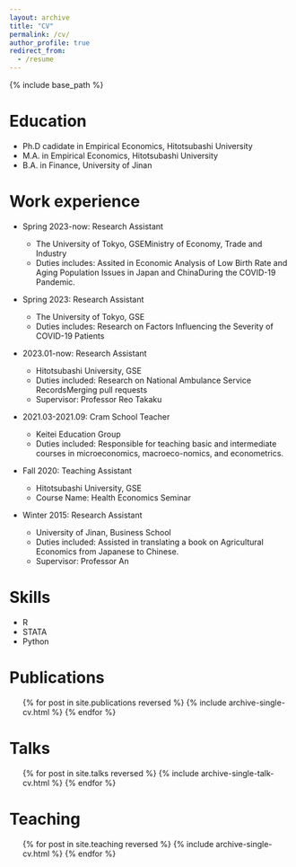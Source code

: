 ```yaml
---
layout: archive
title: "CV"
permalink: /cv/
author_profile: true
redirect_from:
  - /resume
---
```


{% include base_path %}

Education
======
* Ph.D cadidate in Empirical Economics, Hitotsubashi University
* M.A. in Empirical Economics, Hitotsubashi University
* B.A. in Finance, University of Jinan

Work experience
======
* Spring 2023-now: Research Assistant
  * The University of Tokyo, GSEMinistry of Economy, Trade and Industry
  * Duties includes: Assited in Economic Analysis of Low Birth Rate and Aging Population Issues in Japan and ChinaDuring the COVID-19 Pandemic.

* Spring 2023: Research Assistant
  * The University of Tokyo, GSE
  * Duties includes: Research on Factors Influencing the Severity of COVID-19 Patients


* 2023.01-now: Research Assistant
  * Hitotsubashi University, GSE
  * Duties included: Research on National Ambulance Service RecordsMerging pull requests
  * Supervisor: Professor Reo Takaku

* 2021.03-2021.09: Cram School Teacher
  * Keitei Education Group
  * Duties included: Responsible for teaching basic and intermediate courses in microeconomics, macroeco-nomics, and econometrics.
 
* Fall 2020: Teaching Assistant
  * Hitotsubashi University, GSE
  * Course Name: Health Economics Seminar

* Winter 2015: Research Assistant
  * University of Jinan, Business School
  * Duties included: Assisted in translating a book on Agricultural Economics from Japanese to Chinese.
  * Supervisor: Professor An
  
  
Skills
======
* R
* STATA
* Python

Publications
======
  <ul>{% for post in site.publications reversed %}
    {% include archive-single-cv.html %}
  {% endfor %}</ul>
  
Talks
======
  <ul>{% for post in site.talks reversed %}
    {% include archive-single-talk-cv.html  %}
  {% endfor %}</ul>
  
Teaching
======
  <ul>{% for post in site.teaching reversed %}
    {% include archive-single-cv.html %}
  {% endfor %}</ul>

